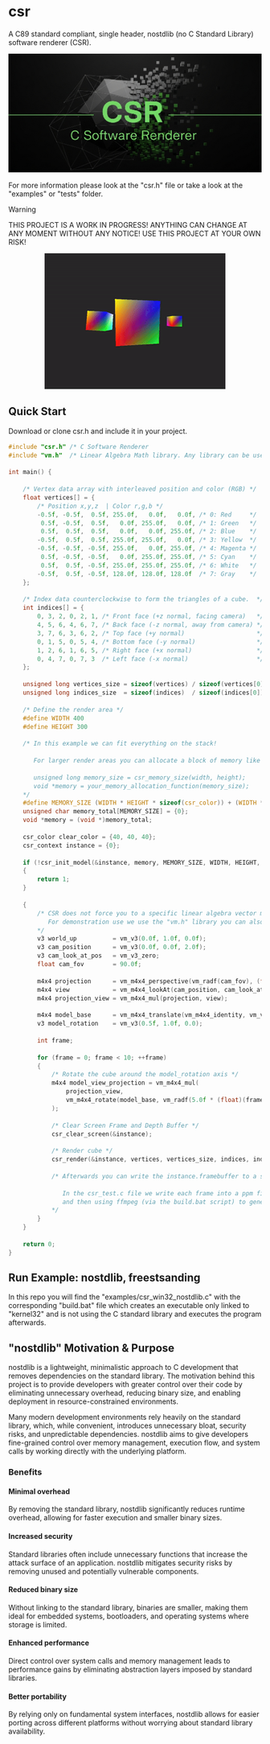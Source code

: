 # csr
A C89 standard compliant, single header, nostdlib (no C Standard Library) software renderer (CSR).

<p align="center">
<a href="https://github.com/nickscha/csr"><img src="assets/csr.png"></a>
</p>

For more information please look at the "csr.h" file or take a look at the "examples" or "tests" folder.

> [!WARNING]
> THIS PROJECT IS A WORK IN PROGRESS! ANYTHING CAN CHANGE AT ANY MOMENT WITHOUT ANY NOTICE! USE THIS PROJECT AT YOUR OWN RISK!

<p align="center">
<a href="https://github.com/nickscha/csr"><img src="assets/csr.gif"></a>
</p>

## Quick Start

Download or clone csr.h and include it in your project.

```C
#include "csr.h" /* C Software Renderer                                  */
#include "vm.h"  /* Linear Algebra Math library. Any library can be used */

int main() {

    /* Vertex data array with interleaved position and color (RGB) */
    float vertices[] = {
        /* Position x,y,z  | Color r,g,b */
        -0.5f, -0.5f,  0.5f, 255.0f,   0.0f,   0.0f, /* 0: Red     */
         0.5f, -0.5f,  0.5f,   0.0f, 255.0f,   0.0f, /* 1: Green   */
         0.5f,  0.5f,  0.5f,   0.0f,   0.0f, 255.0f, /* 2: Blue    */
        -0.5f,  0.5f,  0.5f, 255.0f, 255.0f,   0.0f, /* 3: Yellow  */
        -0.5f, -0.5f, -0.5f, 255.0f,   0.0f, 255.0f, /* 4: Magenta */
         0.5f, -0.5f, -0.5f,   0.0f, 255.0f, 255.0f, /* 5: Cyan    */
         0.5f,  0.5f, -0.5f, 255.0f, 255.0f, 255.0f, /* 6: White   */
        -0.5f,  0.5f, -0.5f, 128.0f, 128.0f, 128.0f  /* 7: Gray    */
    };

    /* Index data counterclockwise to form the triangles of a cube.  */
    int indices[] = {
        0, 3, 2, 0, 2, 1, /* Front face (+z normal, facing camera)   */
        4, 5, 6, 4, 6, 7, /* Back face (-z normal, away from camera) */
        3, 7, 6, 3, 6, 2, /* Top face (+y normal)                    */
        0, 1, 5, 0, 5, 4, /* Bottom face (-y normal)                 */
        1, 2, 6, 1, 6, 5, /* Right face (+x normal)                  */
        0, 4, 7, 0, 7, 3  /* Left face (-x normal)                   */
    };

    unsigned long vertices_size = sizeof(vertices) / sizeof(vertices[0]);
    unsigned long indices_size  = sizeof(indices)  / sizeof(indices[0]);

    /* Define the render area */
    #define WIDTH 400
    #define HEIGHT 300

    /* In this example we can fit everything on the stack! 

       For larger render areas you can allocate a block of memory like this:

       unsigned long memory_size = csr_memory_size(width, height);
       void *memory = your_memory_allocation_function(memory_size);
    */
    #define MEMORY_SIZE (WIDTH * HEIGHT * sizeof(csr_color)) + (WIDTH * HEIGHT * sizeof(float))
    unsigned char memory_total[MEMORY_SIZE] = {0};
    void *memory = (void *)memory_total;

    csr_color clear_color = {40, 40, 40};
    csr_context instance = {0};

    if (!csr_init_model(&instance, memory, MEMORY_SIZE, WIDTH, HEIGHT, clear_color))
    {
        return 1;
    }

    {
        /* CSR does not force you to a specific linear algebra vector math library!
           For demonstration use we use the "vm.h" library you can also find in the tests folder.
        */
        v3 world_up          = vm_v3(0.0f, 1.0f, 0.0f);
        v3 cam_position      = vm_v3(0.0f, 0.0f, 2.0f);
        v3 cam_look_at_pos   = vm_v3_zero;
        float cam_fov        = 90.0f;

        m4x4 projection      = vm_m4x4_perspective(vm_radf(cam_fov), (float)instance.width / (float)instance.height, 0.1f, 1000.0f);
        m4x4 view            = vm_m4x4_lookAt(cam_position, cam_look_at_pos, world_up);
        m4x4 projection_view = vm_m4x4_mul(projection, view);

        m4x4 model_base      = vm_m4x4_translate(vm_m4x4_identity, vm_v3_zero);
        v3 model_rotation    = vm_v3(0.5f, 1.0f, 0.0);

        int frame;

        for (frame = 0; frame < 10; ++frame)
        {   
            /* Rotate the cube around the model_rotation axis */
            m4x4 model_view_projection = vm_m4x4_mul(
                projection_view, 
                vm_m4x4_rotate(model_base, vm_radf(5.0f * (float)(frame + 1)), model_rotation)
            );

            /* Clear Screen Frame and Depth Buffer */
            csr_clear_screen(&instance);                                                                   

            /* Render cube */ 
            csr_render(&instance, vertices, vertices_size, indices, indices_size, model_view_projection.e);

            /* Afterwards you can write the instance.framebuffer to a screen or write to a file (like ppm format).
            
               In the csr_test.c file we write each frame into a ppm file
               and then using ffmpeg (via the build.bat script) to generate a mp4 and gif file.
            */
        }
    }

    return 0;
}
```

## Run Example: nostdlib, freestsanding

In this repo you will find the "examples/csr_win32_nostdlib.c" with the corresponding "build.bat" file which
creates an executable only linked to "kernel32" and is not using the C standard library and executes the program afterwards.

## "nostdlib" Motivation & Purpose

nostdlib is a lightweight, minimalistic approach to C development that removes dependencies on the standard library. The motivation behind this project is to provide developers with greater control over their code by eliminating unnecessary overhead, reducing binary size, and enabling deployment in resource-constrained environments.

Many modern development environments rely heavily on the standard library, which, while convenient, introduces unnecessary bloat, security risks, and unpredictable dependencies. nostdlib aims to give developers fine-grained control over memory management, execution flow, and system calls by working directly with the underlying platform.

### Benefits

#### Minimal overhead
By removing the standard library, nostdlib significantly reduces runtime overhead, allowing for faster execution and smaller binary sizes.

#### Increased security
Standard libraries often include unnecessary functions that increase the attack surface of an application. nostdlib mitigates security risks by removing unused and potentially vulnerable components.

#### Reduced binary size
Without linking to the standard library, binaries are smaller, making them ideal for embedded systems, bootloaders, and operating systems where storage is limited.

#### Enhanced performance
Direct control over system calls and memory management leads to performance gains by eliminating abstraction layers imposed by standard libraries.

#### Better portability
By relying only on fundamental system interfaces, nostdlib allows for easier porting across different platforms without worrying about standard library availability.
